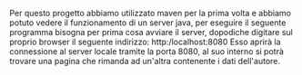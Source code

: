 Per questo progetto abbiamo utilizzato maven per la prima volta e abbiamo potuto vedere il funzionamento di un server java,
per eseguire il seguente programma bisogna per prima cosa avviare il server, dopodiche digitare sul proprio browser il seguente indirizzo: http:/localhost:8080 
Esso aprirà la connessione al server locale tramite la porta 8080, al suo interno si potrà trovare una pagina che rimanda ad un'altra contenente i dati dell'autore.
